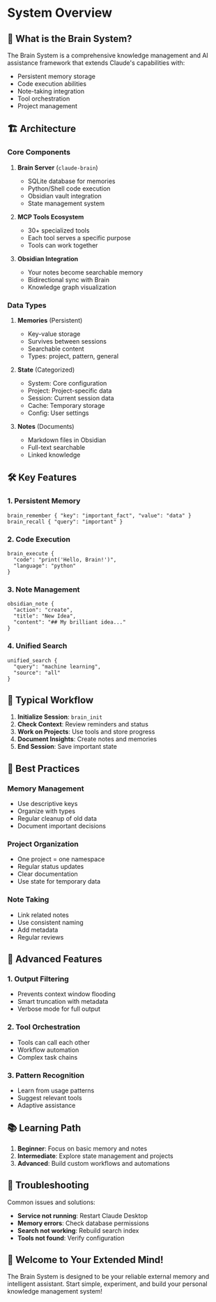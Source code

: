 # System Overview

## 🧠 What is the Brain System?

The Brain System is a comprehensive knowledge management and AI assistance framework that extends Claude's capabilities with:
- Persistent memory storage
- Code execution abilities
- Note-taking integration
- Tool orchestration
- Project management

## 🏗️ Architecture

### Core Components

1. **Brain Server** (`claude-brain`)
   - SQLite database for memories
   - Python/Shell code execution
   - Obsidian vault integration
   - State management system

2. **MCP Tools Ecosystem**
   - 30+ specialized tools
   - Each tool serves a specific purpose
   - Tools can work together

3. **Obsidian Integration**
   - Your notes become searchable memory
   - Bidirectional sync with Brain
   - Knowledge graph visualization

### Data Types

1. **Memories** (Persistent)
   - Key-value storage
   - Survives between sessions
   - Searchable content
   - Types: project, pattern, general

2. **State** (Categorized)
   - System: Core configuration
   - Project: Project-specific data
   - Session: Current session data
   - Cache: Temporary storage
   - Config: User settings

3. **Notes** (Documents)
   - Markdown files in Obsidian
   - Full-text searchable
   - Linked knowledge

## 🛠️ Key Features

### 1. Persistent Memory
```
brain_remember { "key": "important_fact", "value": "data" }
brain_recall { "query": "important" }
```

### 2. Code Execution
```
brain_execute {
  "code": "print('Hello, Brain!')",
  "language": "python"
}
```

### 3. Note Management
```
obsidian_note {
  "action": "create",
  "title": "New Idea",
  "content": "## My brilliant idea..."
}
```

### 4. Unified Search
```
unified_search {
  "query": "machine learning",
  "source": "all"
}
```

## 🔄 Typical Workflow

1. **Initialize Session**: `brain_init`
2. **Check Context**: Review reminders and status
3. **Work on Projects**: Use tools and store progress
4. **Document Insights**: Create notes and memories
5. **End Session**: Save important state

## 🎯 Best Practices

### Memory Management
- Use descriptive keys
- Organize with types
- Regular cleanup of old data
- Document important decisions

### Project Organization
- One project = one namespace
- Regular status updates
- Clear documentation
- Use state for temporary data

### Note Taking
- Link related notes
- Use consistent naming
- Add metadata
- Regular reviews

## 🚀 Advanced Features

### 1. Output Filtering
- Prevents context window flooding
- Smart truncation with metadata
- Verbose mode for full output

### 2. Tool Orchestration
- Tools can call each other
- Workflow automation
- Complex task chains

### 3. Pattern Recognition
- Learn from usage patterns
- Suggest relevant tools
- Adaptive assistance

## 📚 Learning Path

1. **Beginner**: Focus on basic memory and notes
2. **Intermediate**: Explore state management and projects
3. **Advanced**: Build custom workflows and automations

## 🔧 Troubleshooting

Common issues and solutions:
- **Service not running**: Restart Claude Desktop
- **Memory errors**: Check database permissions
- **Search not working**: Rebuild search index
- **Tools not found**: Verify configuration

## 🎉 Welcome to Your Extended Mind!

The Brain System is designed to be your reliable external memory and intelligent assistant. Start simple, experiment, and build your personal knowledge management system!

